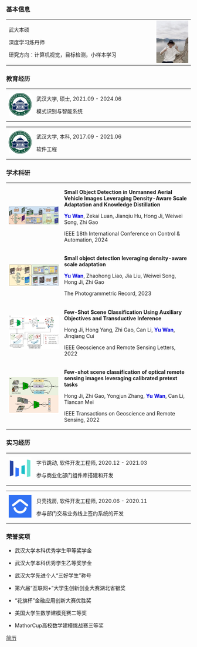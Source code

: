 ### 基本信息

<div align="left">
<table>
<tr>

<td style="border:none" width="80%">
<p>武大本硕</p>

<p>深度学习炼丹师</p>

<p>研究方向：计算机视觉，目标检测，小样本学习</p>
</td>

<td style="border:none" width="20%">
<img src="assets/images/about/myself.png"/>
</td>

</tr>
</table>
</div>

### 教育经历

<div align="left">
<table>
<tr>
<td style="border:none" width="15%">
<img src="assets/images/about/whu.png"/>
</td>
<td style="border:none" width="85%">
<p>武汉大学, 硕士, 2021.09 - 2024.06</p>
<p>模式识别与智能系统</p>
</td>
</tr>
</table>
</div>

<div align="left">
<table rules="none">
<tr>
<td style="border:none"  width="15%">
<img src="assets/images/about/whu.png"/>
</td>
<td style="border:none" width="85%">
<p>武汉大学, 本科, 2017.09 - 2021.06</p>
<p>软件工程</p>
</td>
</tr>
</table>
</div>


### 学术科研

<div align="left">
<table rules="none">

<tr>
<td style="border:none"  width="30%">
<img src="assets/images/about/icca.png" width=200px/>
</td>
<td style="border:none"  width="70%">
<p><b>Small Object Detection in Unmanned Aerial Vehicle Images Leveraging Density-Aware Scale Adaptation and Knowledge Distillation</b></p>
<p><font color="#0000dd"><b>Yu Wan</b></font>, Zekai Luan, Jianqiu Hu, Hong Ji, Weiwei Song, Zhi Gao</p>
<p>IEEE 18th International Conference on Control & Automation, 2024</p>
</td>
</tr>

<tr>
<td style="border:none"  width="30%">
<img src="assets/images/about/photogrammetric_record.png" width=200px/>
</td>
<td style="border:none"  width="70%">
<p><b>Small object detection leveraging density-aware scale adaptation</b></p>

<p><font color="#0000dd"><b>Yu Wan</b></font>, Zhaohong Liao, Jia Liu, Weiwei Song, Hong Ji, Zhi Gao</p>
<p>The Photogrammetric Record, 2023</p>
</td>
</tr>

<tr>
<td style="border:none"  width="30%">
<img src="assets/images/about/grsl.png" width=200px/>
</td>
<td style="border:none"  width="70%">
<p><b>Few-Shot Scene Classification Using Auxiliary Objectives and Transductive Inference</b></p>
<p>Hong Ji, Hong Yang, Zhi Gao, Can Li, <font color="#0000dd"><b>Yu Wan</b></font>, Jinqiang Cui</p>
<p>IEEE Geoscience and Remote Sensing Letters, 2022</p>
</td>
</tr>

<tr>
<td style="border:none" width="30%">
<img src="assets/images/about/tgrs.png"/>
</td>
<td style="border:none"  width="70%">
<p><b>Few-shot scene classification of optical remote sensing images leveraging calibrated pretext tasks</b></p>
<p>Hong Ji, Zhi Gao, Yongjun Zhang, <font color="#0000dd"><b>Yu Wan</b></font>, Can Li, Tiancan Mei</p>
<p>IEEE Transactions on Geoscience and Remote Sensing, 2022</p>
</td>
</tr>


</table>
</div>

### 实习经历


<div align="left">
<table rules="none">
<tr>
<td style="border:none" width="15%">
<img src="assets/images/about/bytedance.png"/>
</td>
<td style="border:none"  width="85%">
<p>字节跳动, 软件开发工程师, 2020.12 - 2021.03</p>
<p>参与商业化部门组件库搭建和开发</p>
</td>
</tr>
</table>
</div>

<div align="left">
<table rules="none">
<tr>
<td style="border:none" width="15%">
<img src="assets/images/about/ke.png"/>
</td>
<td style="border:none" width="85%">
<p>贝壳找房, 软件开发工程师, 2020.06 - 2020.11</p>
<p>参与部门交易业务线上签约系统的开发</p>
</td>
</tr>
</table>
</div>

### 荣誉奖项

- 武汉大学本科优秀学生甲等奖学金

- 武汉大学本科优秀学生乙等奖学金

- 武汉大学先进个人“三好学生”称号

- 第六届“互联网+”大学生创新创业大赛湖北省银奖

- “花旗杯”金融应用创新大赛优胜奖

- 美国大学生数学建模竞赛二等奖

- MathorCup高校数学建模挑战赛三等奖

[简历](https://github.com/fengshiwest/fengshiwest.github.io/raw/master/_includes/about/resume_zh.pdf)